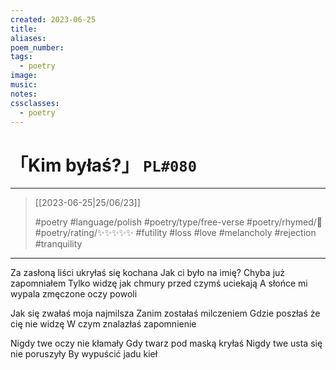 ```yaml
---
created: 2023-06-25
title:
aliases:
poem_number:
tags:
  - poetry
image:
music:
notes:
cssclasses:
  - poetry
---
```

# 「Kim byłaś?」 `PL#080`

---

> [[2023-06-25|25/06/23]]
> 
> #poetry 
> #language/polish 
> #poetry/type/free-verse 
> #poetry/rhymed/🔴 
> #poetry/rating/✨✨✨✨✨ 
> #futility #loss #love #melancholy #rejection #tranquility 

---

Za zasłoną liści ukryłaś się kochana
Jak ci było na imię? Chyba już zapomniałem
Tylko widzę jak chmury przed czymś uciekają
A słońce mi wypala zmęczone oczy powoli

Jak się zwałaś moja najmilsza 
Zanim zostałaś milczeniem
Gdzie poszłaś że cię nie widzę
W czym znalazłaś zapomnienie

Nigdy twe oczy nie kłamały
Gdy twarz pod maską kryłaś
Nigdy twe usta się nie poruszyły
By wypuścić jadu kieł